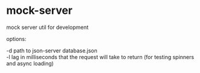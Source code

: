 # mock-server
mock server util for development

options:

-d path to json-server database.json<br />
-l lag in milliseconds that the request will take to return (for testing spinners and async loading)

